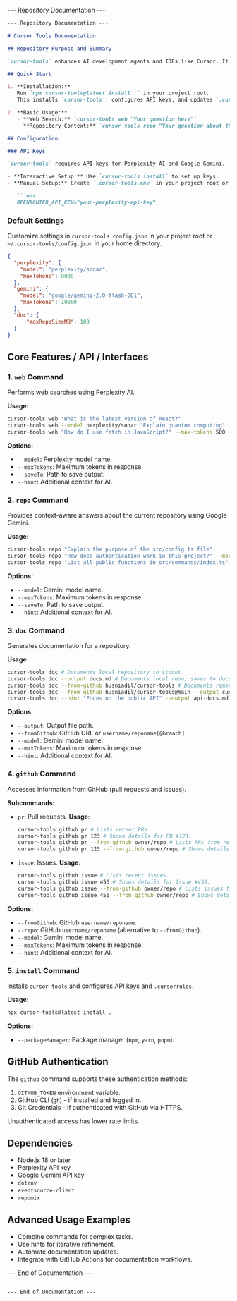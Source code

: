 
--- Repository Documentation ---

```markdown
--- Repository Documentation ---

# Cursor Tools Documentation

## Repository Purpose and Summary

`cursor-tools` enhances AI development agents and IDEs like Cursor. It provides AI-powered web queries and codebase understanding. It integrates with Perplexity AI for web searches and Google Gemini for repository-aware assistance. It is an npm package with a CLI.

## Quick Start

1. **Installation:**
   Run `npx cursor-tools@latest install .` in your project root.
   This installs `cursor-tools`, configures API keys, and updates `.cursorrules`.

2. **Basic Usage:**
   - **Web Search:** `cursor-tools web "Your question here"`
   - **Repository Context:** `cursor-tools repo "Your question about the codebase"`

## Configuration

### API Keys

`cursor-tools` requires API keys for Perplexity AI and Google Gemini.

- **Interactive Setup:** Use `cursor-tools install` to set up keys.
- **Manual Setup:** Create `.cursor-tools.env` in your project root or `~/.cursor-tools/.env` in your home directory.

   ```env
   OPENROUTER_API_KEY="your-perplexity-api-key"
   ```

### Default Settings

Customize settings in `cursor-tools.config.json` in your project root or `~/.cursor-tools/config.json` in your home directory.

```json
{
  "perplexity": {
    "model": "perplexity/sonar",
    "maxTokens": 8000
  },
  "gemini": {
    "model": "google/gemini-2.0-flash-001",
    "maxTokens": 10000
  },
  "doc": {
      "maxRepoSizeMB": 100
  }
}
```

## Core Features / API / Interfaces

### 1. `web` Command

Performs web searches using Perplexity AI.

**Usage:**

```bash
cursor-tools web "What is the latest version of React?"
cursor-tools web --model perplexity/sonar "Explain quantum computing"
cursor-tools web "How do I use fetch in JavaScript?" --max-tokens 500 --save-to output.txt
```

**Options:**

- `--model`: Perplexity model name.
- `--maxTokens`: Maximum tokens in response.
- `--saveTo`: Path to save output.
- `--hint`: Additional context for AI.

### 2. `repo` Command

Provides context-aware answers about the current repository using Google Gemini.

**Usage:**

```bash
cursor-tools repo "Explain the purpose of the src/config.ts file"
cursor-tools repo "How does authentication work in this project?" --model gemini-pro
cursor-tools repo "List all public functions in src/commands/index.ts" --save-to functions.txt
```

**Options:**

- `--model`: Gemini model name.
- `--maxTokens`: Maximum tokens in response.
- `--saveTo`: Path to save output.
- `--hint`: Additional context for AI.

### 3. `doc` Command

Generates documentation for a repository.

**Usage:**

```bash
cursor-tools doc # Documents local repository to stdout
cursor-tools doc --output docs.md # Documents local repo, saves to docs.md
cursor-tools doc --from-github husniadil/cursor-tools # Documents remote GitHub repo to stdout
cursor-tools doc --from-github husniadil/cursor-tools@main --output cursor-tools-docs.md # Remote repo, branch and output file.
cursor-tools doc --hint "Focus on the public API" --output api-docs.md # With hint
```

**Options:**

- `--output`: Output file path.
- `--fromGithub`: GitHub URL or `username/reponame[@branch]`.
- `--model`: Gemini model name.
- `--maxTokens`: Maximum tokens in response.
- `--hint`: Additional context for AI.

### 4. `github` Command

Accesses information from GitHub (pull requests and issues).

**Subcommands:**

- `pr`: Pull requests.
   **Usage**:
    ```bash
    cursor-tools github pr # Lists recent PRs.
    cursor-tools github pr 123 # Shows details for PR #123.
    cursor-tools github pr --from-github owner/repo # Lists PRs from remote repository.
    cursor-tools github pr 123 --from-github owner/repo # Shows details of remote PR #123.
    ```
- `issue`: Issues.
   **Usage**:
    ```bash
    cursor-tools github issue # Lists recent issues.
    cursor-tools github issue 456 # Shows details for Issue #456.
    cursor-tools github issue --from-github owner/repo # Lists issues from remote repository.
    cursor-tools github issue 456 --from-github owner/repo # Shows details of remote issue #456.
    ```

**Options:**

- `--fromGithub`: GitHub `username/reponame`.
- `--repo`: GitHub `username/reponame` (alternative to `--fromGithub`).
- `--model`: Gemini model name.
- `--maxTokens`: Maximum tokens in response.
- `--hint`: Additional context for AI.

### 5. `install` Command

Installs `cursor-tools` and configures API keys and `.cursorrules`.

**Usage:**

```bash
npx cursor-tools@latest install .
```

**Options:**

- `--packageManager`: Package manager (`npm`, `yarn`, `pnpm`).

## GitHub Authentication

The `github` command supports these authentication methods:

1. `GITHUB_TOKEN` environment variable.
2. GitHub CLI (`gh`) - if installed and logged in.
3. Git Credentials - if authenticated with GitHub via HTTPS.

Unauthenticated access has lower rate limits.

## Dependencies

- Node.js 18 or later
- Perplexity API key
- Google Gemini API key
- `dotenv`
- `eventsource-client`
- `repomix`

## Advanced Usage Examples

- Combine commands for complex tasks.
- Use hints for iterative refinement.
- Automate documentation updates.
- Integrate with GitHub Actions for documentation workflows.

--- End of Documentation ---
```

--- End of Documentation ---
